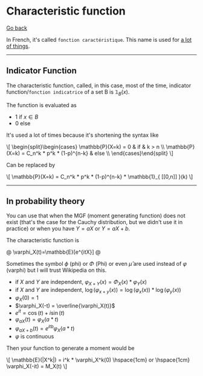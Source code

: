 # Characteristic function

[Go back](..)

In French, it's called `fonction caractéristique`. This name is used for [a lot of things](https://en.wikipedia.org/wiki/Characteristic_function).

<hr class="sr">

## Indicator Function

The characteristic function, called, in this case, most of the time, indicator function/`fonction indicatrice` of a set B is $\mathbb{1}_{ B }(x)$.

The function is evaluated as

* $1$ if $x \in B$
* $0$ else

It's used a lot of times because it's shortening the syntax like

<div>
\[
\begin{split}\begin{cases}
\mathbb{P}(X=k) = 0 & if & k > n  \\
\mathbb{P}(X=k) =  C_n^k * p^k * (1-p)^{n-k}  & else  \\
\end{cases}\end{split}
\]
</div>

Can be replaced by

<div>
\[
\mathbb{P}(X=k) =  C_n^k * p^k * (1-p)^{n-k} *  \mathbb{1}_{ [[0,n]] }(k)
\]
</div>

<hr class="sl">

## In probability theory

You can use that when the MGF (moment generating function) does not exist (that's the case for the Cauchy distribution, but we didn't use it in practice) or when you have $Y = aX$ or $Y = aX+b$.

The characteristic function is

@
\varphi_X(t)=\mathbb{E}[e^{itX}]
@

Sometimes the symbol $\phi$ (phi) or $\Phi$ (Phi) or even $\hat{\mu}$ are used instead of $\varphi$ (varphi) but I will trust Wikipedia on this.

* if $X$ and $Y$ are independent, $\varphi_{X+Y}(x) = \Phi_{X}(x) * \varphi_{Y}(x)$
* if $X$ and $Y$ are independent, $\log(\varphi_{x+y}(x)) = \log(\varphi_{x}(x)) * \log(\varphi_{y}(x))$
* $\varphi_X(0) = 1$
* $\varphi_X(-t) = \overline{\varphi_X(t)}$
* $e^{it} = \cos(t) + i\sin(t)$
* $\varphi_{aX}(t) = \varphi_{X}(a*t)$
* $\varphi_{aX+b}(t) = e^{itb} \varphi_{X}(a*t)$
* $\varphi$ is continuous

Then your function to generate a moment would be

<div>
\[
\mathbb{E}(|X^k|) = i^k * \varphi_X^k(0)
\hspace{1cm}
or
\hspace{1cm}
\varphi_X(-it) = M_X(t) 
\]
</div>